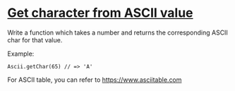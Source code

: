 # [Get character from ASCII value](https://www.codewars.com/kata/get-character-from-ascii-value "https://www.codewars.com/kata/55ad04714f0b468e8200001c")

Write a function which takes a number and returns the corresponding ASCII char for that value.

Example: 

```
Ascii.getChar(65) // => 'A'
```

For ASCII table, you can refer to https://www.asciitable.com
